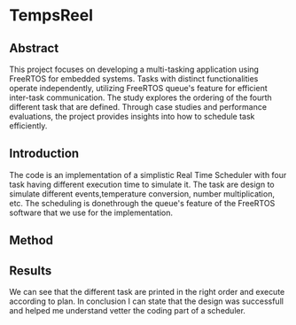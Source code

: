# TempsReel

## Abstract
This project focuses on developing a multi-tasking application using FreeRTOS for embedded systems. Tasks with distinct functionalities operate independently, utilizing FreeRTOS queue's feature for efficient inter-task communication. The study explores the ordering of the fourth different task that are defined. Through case studies and performance evaluations, the project provides insights into how to schedule task efficiently. 

## Introduction
The code is an implementation of a simplistic Real Time Scheduler with four task having different execution time to simulate it. The task are design to simulate different events,temperature conversion, number multiplication, etc. The scheduling is donethrough the queue's feature of the FreeRTOS software that we use for the implementation.

## Method



## Results

We can see that the different task are printed in the right order and execute according to plan.
In conclusion I can state that the design was successfull and helped me understand vetter the coding part of a scheduler.

